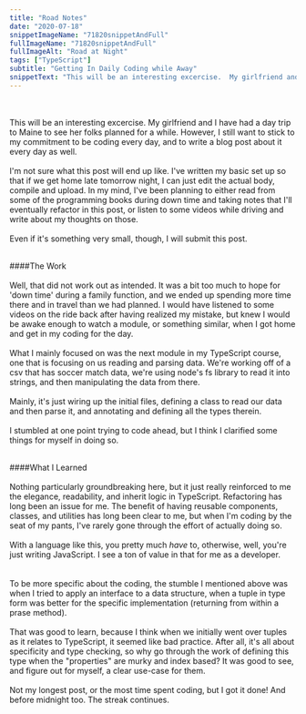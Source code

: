 ```yaml
---
title: "Road Notes"
date: "2020-07-18"
snippetImageName: "71820snippetAndFull"
fullImageName: "71820snippetAndFull"
fullImageAlt: "Road at Night"
tags: ["TypeScript"]
subtitle: "Getting In Daily Coding while Away"
snippetText: "This will be an interesting excercise.  My girlfriend and I have had a day trip to Maine to see her folks planned for a while.  However, I still want to stick to my commitment to be coding every day, and to write a blog post about it every day as well."
---
```


<br>
<br>
This will be an interesting excercise.  My girlfriend and I have had a day trip to Maine to see her folks planned for a while.  However, I still want to stick to my commitment to be coding every day, and to write a blog post about it every day as well.
<br>
<br>
I'm not sure what this post will end up like.  I've written my basic set up so that if we get home late tomorrow night, I can just edit the actual body, compile and upload.  In my mind, I've been planning to either read from some of the programming books during down time and taking notes that I'll eventually refactor in this post, or listen to some videos while driving and write about my thoughts on those.
<br>
<br>
Even if it's something very small, though, I will submit this post.
<br>
<br>

####The Work
<br>
<br>
Well, that did not work out as intended. It was a bit too much to hope for 'down time' during a family function, and we ended up spending more time there and in travel than we had planned. I would have listened to some videos on the ride back after having realized my mistake, but knew I would be awake enough to watch a module, or something similar, when I got home and get in my coding for the day.
<br>
<br>
What I mainly focused on was the next module in my TypeScript course, one that is focusing on us reading and parsing data. We're working off of a csv that has soccer match data, we're using node's fs library to read it into strings, and then manipulating the data from there.
<br>
<br>
Mainly, it's just wiring up the initial files, defining a class to read our data and then parse it, and annotating and defining all the types therein.
<br>
<br>
I stumbled at one point trying to code ahead, but I think I clarified some things for myself in doing so.
<br>
<br>

####What I Learned
<br>
<br>
Nothing particularly groundbreaking here, but it just really reinforced to me the elegance, readability, and inherit logic in TypeScript. Refactoring has long been an issue for me. The benefit of having reusable components, classes, and utilities has long been clear to me, but when I'm coding by the seat of my pants, I've rarely gone through the effort of actually doing so.
<br>
<br>
With a language like this, you pretty much <em>have</em> to, otherwise, well, you're just writing JavaScript. I see a ton of value in that for me as a developer.  
<br>
<br>
To be more specific about the coding, the stumble I mentioned above was when I tried to apply an interface to a data structure, when a tuple in type form was better for the specific implementation (returning from within a prase method).
<br>
<br>
That was good to learn, because I think when we initially went over tuples as it relates to TypeScript, it seemed like bad practice. After all, it's all about specificity and type checking, so why go through the work of defining this type when the "properties" are murky and index based? It was good to see, and figure out for myself, a clear use-case for them.
<br>
<br>
Not my longest post, or the most time spent coding, but I got it done! And before midnight too. The streak continues.
<br>
<br>
